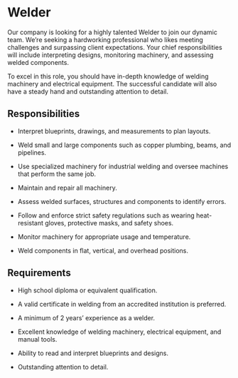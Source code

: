 # Welder

Our company is looking for a highly talented Welder to join our dynamic team. We’re seeking a hardworking professional who likes meeting challenges and surpassing client expectations. Your chief responsibilities will include interpreting designs, monitoring machinery, and assessing welded components.

To excel in this role, you should have in-depth knowledge of welding machinery and electrical equipment. The successful candidate will also have a steady hand and outstanding attention to detail.

## Responsibilities

* Interpret blueprints, drawings, and measurements to plan layouts.

* Weld small and large components such as copper plumbing, beams, and pipelines.

* Use specialized machinery for industrial welding and oversee machines that perform the same job.

* Maintain and repair all machinery.

* Assess welded surfaces, structures and components to identify errors.

* Follow and enforce strict safety regulations such as wearing heat-resistant gloves, protective masks, and safety shoes.

* Monitor machinery for appropriate usage and temperature.

* Weld components in flat, vertical, and overhead positions.

## Requirements

* High school diploma or equivalent qualification.

* A valid certificate in welding from an accredited institution is preferred.

* A minimum of 2 years’ experience as a welder.

* Excellent knowledge of welding machinery, electrical equipment, and manual tools.

* Ability to read and interpret blueprints and designs.

* Outstanding attention to detail.

